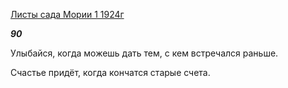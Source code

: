 [Листы сада Мории 1 1924г](https://127.0.0.1:4002/agni/1924)

___90___

Улыбайся, когда можешь дать тем, с кем встречался раньше.   

Счастье придёт, когда кончатся старые счета.   

